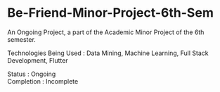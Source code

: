 # Be-Friend-Minor-Project-6th-Sem
An Ongoing Project, a part of the Academic Minor Project of the 6th semester.

Technologies Being Used : Data Mining, Machine Learning, Full Stack Development, Flutter     

Status : Ongoing                      
Completion : Incomplete             
 
